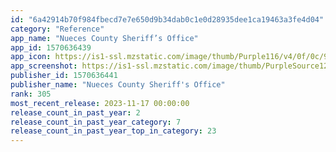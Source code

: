 ```yaml
---
id: "6a42914b70f984fbecd7e7e650d9b34dab0c1e0d28935dee1ca19463a3fe4d04"
category: "Reference"
app_name: "Nueces County Sheriff’s Office"
app_id: 1570636439
app_icon: https://is1-ssl.mzstatic.com/image/thumb/Purple116/v4/0f/0c/93/0f0c9322-101b-c850-4d40-c8c830ae5d96/AppIcon-0-0-1x_U007epad-0-0-85-220.png/1024x1024bb.png
app_screenshot: https://is1-ssl.mzstatic.com/image/thumb/PurpleSource126/v4/25/e9/3d/25e93dd5-18a4-df81-58fa-8d428759bfdc/27f98cc3-7dc4-4f67-9086-b4100cb6664c_Simulator_Screenshot_-_iPhone_Xs_Max__U002a_U002a_U002a_U00286.5_U0029_-_2023-10-31_at_15.26.01.png/1242x2688bb.png
publisher_id: 1570636441
publisher_name: "Nueces County Sheriff's Office"
rank: 305
most_recent_release: 2023-11-17 00:00:00
release_count_in_past_year: 2
release_count_in_past_year_category: 7
release_count_in_past_year_top_in_category: 23
---
```

